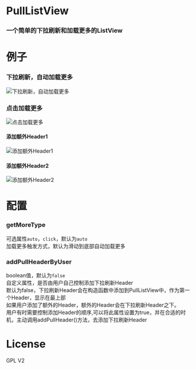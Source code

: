 # PullListView
### 一个简单的下拉刷新和加载更多的ListView 


# 例子
### 下拉刷新，自动加载更多  
![下拉刷新，自动加载更多](image/PullListViewSample1.gif)

### 点击加载更多  
![点击加载更多](image/PullListViewSample2.gif)  

#### 添加额外Header1  
![添加额外Header1](image/PullListViewSample3.gif)


#### 添加额外Header2  
![添加额外Header2](image/PullListViewSample4.gif)

# 配置
### getMoreType
可选属性```auto```，```click```，默认为```auto```  
加载更多触发方式，默认为滑动到底部自动加载更多  
### addPullHeaderByUser
boolean值，默认为```false```  
自定义属性，是否由用户自己控制添加下拉刷新Header  
默认为false，下拉刷新Header会在构造函数中添加到PullListView中，作为第一个Header，显示在最上部  
如果用户添加了额外的Header，额外的Header会在下拉刷新Header之下。  
用户有时需要控制添加Header的顺序,可以将此属性设置为true，并在合适的时机，主动调用addPullHeader()方法，去添加下拉刷新Header


# License
GPL V2



